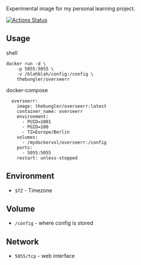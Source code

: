 Experimental image for my personal learning project.

[![Actions Status](https://github.com/thebungler/docker-overseerr/workflows/Docker%20Build/badge.svg)](https://github.com/thebungler/overseerr/actions)

## Usage

shell
```shell
docker run -d \
    -p 5055:5055 \
    -v /blahblah/config:/config \
    thebungler/overseerr
```

docker-compose
```docker-compose
  overseerr:
    image: thebungler/overseerr:latest
    container_name: overseerr
    environment:
      - PUID=1001
      - PGID=100
      - TZ=Europe/Berlin
    volumes:
      - /mydockervol/overseerr:/config
    ports:
      - 5055:5055
    restart: unless-stopped
```

## Environment

- `$TZ`           - Timezone

## Volume

- `/config`       - where config is stored

## Network

- `5055/tcp`      - web interface
